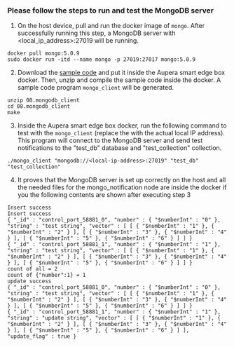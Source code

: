 ### Please follow the steps to run and test the MongoDB server


1. On the host device, pull and run the docker image of `mongo`. After successfully running this step, a MongoDB server with <local_ip_address>:27019 will be running.

```
docker pull mongo:5.0.9
sudo docker run -itd --name mongo -p 27019:27017 mongo:5.0.9
```

2. Download the [sample code](https://auperatechvancouver.sharepoint.com/:u:/g/EWre-78TGFhCrsmA6juDm1IB4jVoxW4QyukLc2L5WHKU5Q?e=aNEHt9) and put it inside the Aupera smart edge box docker. Then, unzip and compile the sample code inside the docker. A sample code program `mongo_client` will be generated.

```
unzip 08.mongodb_client
cd 08.mongodb_client
make
```

3. Inside the Aupera smart edge box docker, run the following command to test with the `mongo_client` (replace the <local-ip-address> with the actual local IP address). This program will connect to the MongoDB server and send test notifications to the "test_db" database and "test_collection" collection.  

```
./mongo_client "mongodb://<local-ip-address>:27019" "test_db" "test_collection"
```


4. It proves that the MongoDB server is set up correctly on the host and all the needed files for the mongo_notification node are inside the docker if you the following contents are shown after executing step 3

```
Insert success
Insert success
{ "_id" : "control_port_58881_0", "number" : { "$numberInt" : "0" }, "string" : "test string", "vector" : [ [ { "$numberInt" : "1" }, { "$numberInt" : "2" } ], [ { "$numberInt" : "3" }, { "$numberInt" : "4" } ], [ { "$numberInt" : "5" }, { "$numberInt" : "6" } ] ] }
{ "_id" : "control_port_58881_1", "number" : { "$numberInt" : "1" }, "string" : "test string", "vector" : [ [ { "$numberInt" : "1" }, { "$numberInt" : "2" } ], [ { "$numberInt" : "3" }, { "$numberInt" : "4" } ], [ { "$numberInt" : "5" }, { "$numberInt" : "6" } ] ] }
count of all = 2
count of {"number":1} = 1
update success
{ "_id" : "control_port_58881_0", "number" : { "$numberInt" : "0" }, "string" : "test string", "vector" : [ [ { "$numberInt" : "1" }, { "$numberInt" : "2" } ], [ { "$numberInt" : "3" }, { "$numberInt" : "4" } ], [ { "$numberInt" : "5" }, { "$numberInt" : "6" } ] ] }
{ "_id" : "control_port_58881_1", "number" : { "$numberInt" : "1" }, "string" : "update string", "vector" : [ [ { "$numberInt" : "1" }, { "$numberInt" : "2" } ], [ { "$numberInt" : "3" }, { "$numberInt" : "4" } ], [ { "$numberInt" : "5" }, { "$numberInt" : "6" } ] ], "update_flag" : true }

```
